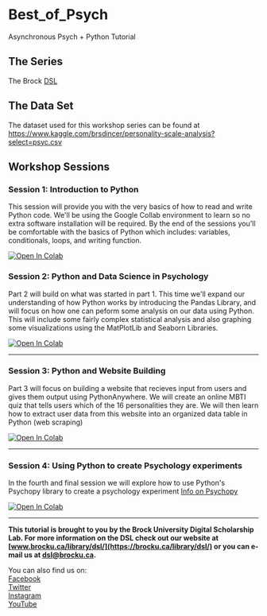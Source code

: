 # Best_of_Psych
Asynchronous Psych + Python Tutorial

## The Series



The Brock [DSL](https://brocku.ca/library/dsl) 





## The Data Set



The dataset used for this workshop series can be found at https://www.kaggle.com/brsdincer/personality-scale-analysis?select=psyc.csv 


## Workshop Sessions


### Session 1: Introduction to Python



This session will provide you with the very basics of how to read and write Python code. We'll be using the Google Collab environment to learn so no extra software installation will be required. By the end of the sessions you'll be comfortable with the basics of Python which includes: variables, conditionals, loops, and writing function.

[![Open In Colab](https://colab.research.google.com/assets/colab-badge.svg)](https://colab.research.google.com/github/BrockDSL/Best_of_Psych/blob/main/YoutubeVideo1Exercises%20(2).ipynb)


### Session 2: Python and Data Science in Psychology



Part 2 will build on what was started in part 1. This time we'll expand our understanding of how Python works by introducing the Pandas Library, and will focus on how one can peform some analysis on our data using Python. This will include some fairly complex statistical analysis and also graphing some visualizations using the MatPlotLib and Seaborn Libraries.

[![Open In Colab](https://colab.research.google.com/assets/colab-badge.svg)](https://colab.research.google.com/github/BrockDSL/Best_of_Psych/blob/main/YoutubeVideo2%20(2).ipynb)

----

### Session 3: Python and Website Building



Part 3 will focus on building a website that recieves input from users and gives them output using PythonAnywhere. We will create an online MBTI quiz that tells users which of the 16 personalities they are. We will then learn how to extract user data from this website into an organized data table in Python (web scraping) 


[![Open In Colab](https://colab.research.google.com/assets/colab-badge.svg)](https://colab.research.google.com/github/BrockDSL/Best_of_Psych/blob/main/PsychPythonPt3Website.ipynb)

----

### Session 4: Using Python to create Psychology experiments


In the fourth and final session we will explore how to use Python's Psychopy library to create a psychology experiment 
[Info on Psychopy](https://www.psychopy.org/)

[![Open In Colab](https://colab.research.google.com/assets/colab-badge.svg)](https://colab.research.google.com/github/BrockDSL/Best_of_Psych/blob/main/FinalPsychopyYoutube.ipynb)

----
 

  
**This tutorial is brought to you by the Brock University Digital Scholarship Lab.  For more information on the DSL check out our website at [www.brocku.ca/library/dsl/](https://brocku.ca/library/dsl/) or you can e-mail us at dsl@brocku.ca.**  
  
You can also find us on:  
[Facebook](https://www.facebook.com/Brock-University-Digital-Scholarship-Lab-349407235866792/)  
[Twitter](https://twitter.com/brock_dsl)  
[Instagram](https://www.instagram.com/brock_dsl/?hl=en)  
[YouTube](https://www.youtube.com/channel/UC2eEqPkDo-1N3qilxv-N_1g/featured?view_as=subscriber)










<!--- Please use reference style images so that it is easier to update pictures later --->
